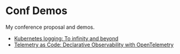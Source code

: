 # Conf Demos

My conference proposal and demos.

- [Kubernetes logging: To infinity and beyond](./Kubernetes-Logging-To-Infinity-And-Beyond/README.md)
- [Telemetry as Code: Declarative Observability with OpenTelemetry](./Telemetry-as-Code:%20Declarative-Observability-with-OpenTelemetry/README.md)
